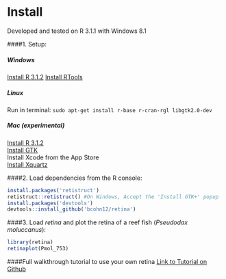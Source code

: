 Install
=====

Developed and tested on R 3.1.1 with Windows 8.1

####1. Setup:
##### Windows
[Install R 3.1.2](http://cran.r-project.org/bin/windows/base/ "Windows")
[Install RTools](http://cran.r-project.org/bin/windows/Rtools/ "Windows")

##### Linux
Run in terminal: `sudo apt-get install r-base r-cran-rgl libgtk2.0-dev`
##### Mac (experimental)
[Install R 3.1.2](http://cran.r-project.org/bin/macosx/ "Mac OS X")  
[Install GTK](http://r.research.att.com/libs/GTK_2.24.17-X11.pkg "Mac OS X")  
Install Xcode from the App Store  
[Install Xquartz](http://xquartz.macosforge.org/)

####2. Load dependencies from the R console:
```R
install.packages('retistruct')
retistruct::retistruct() #On Windows, Accept the 'Install GTK+' popup
install.packages('devtools')
devtools::install_github('bcohn12/retina')
```
####3. Load _retina_ and plot the retina of a reef fish (*Pseudodax moluccanus*):
```R
library(retina)
retinaplot(Pmol_753)
```
####Full walkthrough tutorial to use your own retina
[Link to Tutorial on Github](tutorial.md "Tutorial.md")
